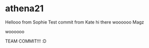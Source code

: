 # athena21

Hellooo from Sophie
Test commit from Kate
hi there woooooo Magz

woooooo

TEAM COMMIT!!! :D